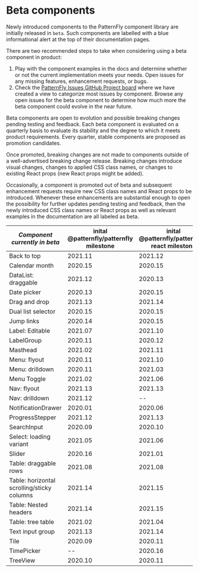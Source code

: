 # Beta components

Newly introduced components to the PatternFly component library are 
initially released in `beta`. Such components are labelled with a blue informational alert at the top of their documentation pages.

There are two recommended steps to take when considering using a beta component in product:
1. Play with the component examples in the docs and determine whether or not the current implementation meets your needs. Open issues for any missing features, enhancement requests, or bugs.
2. Check the [PatternFly Issues GitHub Project board](https://github.com/orgs/patternfly/projects/7/views/5) where we have created a view to categorize most issues by component. Browse any open issues for the beta component to determine how much more the beta component could evolve in the near future.

Beta components are open to evolution and possible breaking changes 
pending testing and feedback. Each beta component is evaluated on a quarterly basis to evaluate its stability
and the degree to which it meets product requirements. Every quarter, stable
components are proposed as promotion candidates. 

Once promoted, breaking changes are not made to components outside of a well-advertised 
breaking change release. Breaking changes introduce visual changes, changes to applied CSS 
class names, or changes to existing React props (new React props might be added).

Occasionally, a component is promoted out of beta and subsequent enhancement requests require new CSS class names
and React props to be introduced. Whenever these enhancements are substantial enough to open the possibility
for further updates pending testing and feedback, then the newly introduced CSS class names or React props 
as well as relevant examples in the documentation are all labeled as beta.

| *Component currently in beta*              | inital @patternfly/patternfly milestone | inital @patternfly/patternfly-react milestone |
|--------------------------------------------|-----------------------------------------|-----------------------------------------------|
| Back to top                                | 2021.11                                 | 2021.12                                       |
| Calendar month                             | 2020.15                                 | 2020.15                                       |
| DataList: draggable                        | 2021.12                                 | 2020.13                                       |
| Date picker                                | 2020.13                                 | 2020.15                                       |
| Drag and drop                              | 2021.13                                 | 2021.14                                       |
| Dual list selector                         | 2020.15                                 | 2020.15                                       |
| Jump links                                 | 2020.14                                 | 2020.15                                       |
| Label: Editable                            | 2021.07                                 | 2021.10                                       |
| LabelGroup                                 | 2020.11                                 | 2020.12                                       |
| Masthead                                   | 2021.02                                 | 2021.11                                       |
| Menu: flyout                               | 2020.11                                 | 2021.10                                       |
| Menu: drilldown                            | 2020.11                                 | 2021.03                                       |
| Menu Toggle                                | 2021.02                                 | 2021.06                                       |
| Nav: flyout                                | 2021.13                                 | 2021.13                                       |
| Nav: drilldown                             | 2021.12                                 | --                                            |
| NotificationDrawer                         | 2020.01                                 | 2020.06                                       |
| ProgressStepper                            | 2021.12                                 | 2021.13                                       |
| SearchInput                                | 2020.09                                 | 2020.10                                       |
| Select: loading variant                    | 2021.05                                 | 2021.06                                       |
| Slider                                     | 2020.16                                 | 2021.01                                       |
| Table: draggable rows                      | 2021.08                                 | 2021.08                                       |
| Table: horizontal scrolling/sticky columns | 2021.14                                 | 2021.15                                       | 
| Table: Nested headers                      | 2021.14                                 | 2021.15                                       |
| Table: tree table                          | 2021.02                                 | 2021.04                                       |
| Text input group                           | 2021.13                                 | 2021.14                                       |
| Tile                                       | 2020.09                                 | 2020.11                                       |
| TimePicker                                 | --                                      | 2020.16                                       |
| TreeView                                   | 2020.10                                 | 2020.11                                       |


